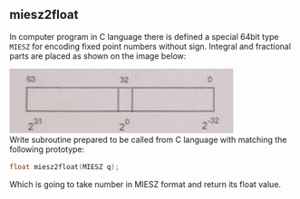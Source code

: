## miesz2float

In computer program in C language there is defined a special 64bit type `MIESZ` for encoding
fixed point numbers without sign. Integral and fractional parts are placed as shown on the image below:

![](../img.png)
<br>
Write subroutine prepared to be called from C language with matching the following prototype:

```c
float miesz2float(MIESZ q);
```

Which is going to take number in MIESZ format and return its float value.